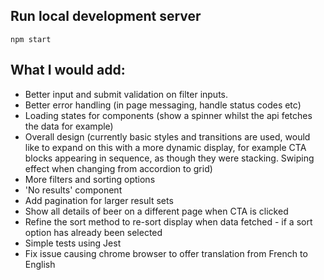 ## Run local development server

`npm start`

## What I would add:

- Better input and submit validation on filter inputs.
- Better error handling (in page messaging, handle status codes etc)
- Loading states for components (show a spinner whilst the api fetches the data for example)
- Overall design (currently basic styles and transitions are used, would like to expand on this with a more dynamic display, for example CTA blocks appearing in sequence, as though they were stacking. Swiping effect when changing from accordion to grid)
- More filters and sorting options
- 'No results' component
- Add pagination for larger result sets
- Show all details of beer on a different page when CTA is clicked
- Refine the sort method to re-sort display when data fetched - if a sort option has already been selected
- Simple tests using Jest
- Fix issue causing chrome browser to offer translation from French to English
